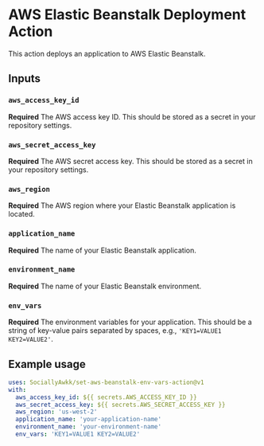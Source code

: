# AWS Elastic Beanstalk Deployment Action

This action deploys an application to AWS Elastic Beanstalk.

## Inputs

### `aws_access_key_id`

**Required** The AWS access key ID. This should be stored as a secret in your repository settings.

### `aws_secret_access_key`

**Required** The AWS secret access key. This should be stored as a secret in your repository settings.

### `aws_region`

**Required** The AWS region where your Elastic Beanstalk application is located.

### `application_name`

**Required** The name of your Elastic Beanstalk application.

### `environment_name`

**Required** The name of your Elastic Beanstalk environment.

### `env_vars`

**Required** The environment variables for your application. This should be a string of key-value pairs separated by spaces, e.g., `'KEY1=VALUE1 KEY2=VALUE2'`.

## Example usage

```yaml
uses: SociallyAwkk/set-aws-beanstalk-env-vars-action@v1 
with:
  aws_access_key_id: ${{ secrets.AWS_ACCESS_KEY_ID }}
  aws_secret_access_key: ${{ secrets.AWS_SECRET_ACCESS_KEY }}
  aws_region: 'us-west-2'
  application_name: 'your-application-name'
  environment_name: 'your-environment-name'
  env_vars: 'KEY1=VALUE1 KEY2=VALUE2'